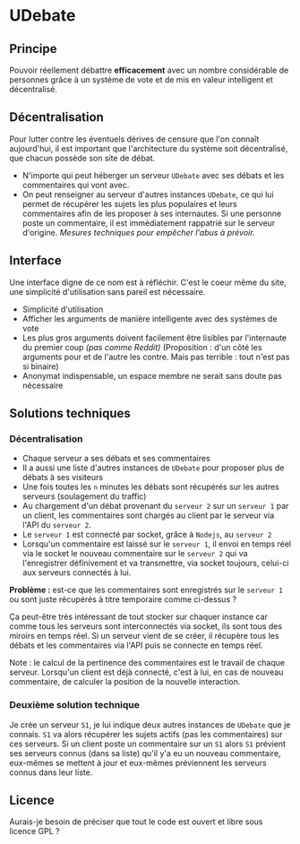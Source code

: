 UDebate
=======

Principe
--------

Pouvoir réellement débattre **efficacement** avec un nombre considérable de personnes grâce à un système de vote et de mis en valeur intelligent et décentralisé.

Décentralisation
----------------

Pour lutter contre les éventuels dérives de censure que l'on connaît aujourd'hui, il est important que l'architecture du système soit décentralisé, que chacun possède son site de débat.

- N'importe qui peut héberger un serveur `UDebate` avec ses débats et les commentaires qui vont avec.
- On peut renseigner au serveur d'autres instances `UDebate`, ce qui lui permet de récupérer les sujets les plus populaires et leurs commentaires afin de les proposer à ses internautes. Si une personne poste un commentaire, il est immédiatement rappatrié sur le serveur d'origine. *Mesures techniques pour empêcher l'abus à prévoir.*

Interface
---------

Une interface digne de ce nom est à réfléchir. C'est le coeur même du site, une simplicité d'utilisation sans pareil est nécessaire.

- Simplicité d'utilisation
- Afficher les arguments de manière intelligente avec des systèmes de vote
- Les plus gros arguments doivent facilement être lisibles par l'internaute du premier coup *(pas comme Reddit)* (Proposition : d'un côté les arguments pour et de l'autre les contre. Mais pas terrible : tout n'est pas si binaire)
- Anonymat indispensable, un espace membre ne serait sans doute pas nécessaire

Solutions techniques
--------------------

### Décentralisation

- Chaque serveur a ses débats et ses commentaires
- Il a aussi une liste d'autres instances de `UDebate` pour proposer plus de débats à ses visiteurs
- Une fois toutes les `n` minutes les débats sont récupérés sur les autres serveurs (soulagement du traffic)
- Au chargement d'un débat provenant du `serveur 2` sur un `serveur 1` par un client, les commentaires sont chargés au client par le serveur via l'API du `serveur 2`.
- Le `serveur 1` est connecté par socket, grâce à `Nodejs`, au `serveur 2`
- Lorsqu'un commentaire est laissé sur le `serveur 1`, il envoi en temps réel via le socket le nouveau commentaire sur le `serveur 2` qui va l'enregistrer définivement et va transmettre, via socket toujours, celui-ci aux serveurs connectés à lui.

**Problème :** est-ce que les commentaires sont enregistrés sur le `serveur 1` ou sont juste récupérés à titre temporaire comme ci-dessus ?

Ça peut-être très intéressant de tout stocker sur chaquer instance car comme tous les serveurs sont interconnectés via socket, ils sont tous des miroirs en temps réel.
Si un serveur vient de se créer, il récupère tous les débats et les commentaires via l'API puis se connecte en temps réel.

Note : le calcul de la pertinence des commentaires est le travail de chaque serveur. Lorsqu'un client est déjà connecté, c'est à lui, en cas de nouveau commentaire, de calculer la position de la nouvelle interaction.

### Deuxième solution technique
Je crée un serveur `S1`, je lui indique deux autres instances de `UDebate` que je connais. `S1` va alors récupérer les sujets actifs (pas les commentaires) sur ces serveurs. Si un client poste un commentaire sur un `S1` alors `S1` prévient ses serveurs connus (dans sa liste) qu'il y'a eu un nouveau commentaire, eux-mêmes se mettent à jour et eux-mêmes préviennent les serveurs connus dans leur liste.


Licence
-------

Aurais-je besoin de préciser que tout le code est ouvert et libre sous licence GPL ?
